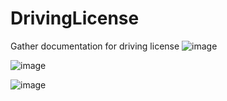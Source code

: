 # DrivingLicense
Gather documentation for driving license
![image](https://github.com/BalakumarBalasundaram/DrivingLicense/assets/13875254/a0f9aa88-7283-4cbe-af8c-6eefd6370590)

![image](https://github.com/BalakumarBalasundaram/DrivingLicense/assets/13875254/44aa3210-d809-468f-a48c-db82fea3faa1)


![image](https://github.com/BalakumarBalasundaram/DrivingLicense/assets/13875254/0690e21b-b8bb-4a33-a637-9681799c7c56)

